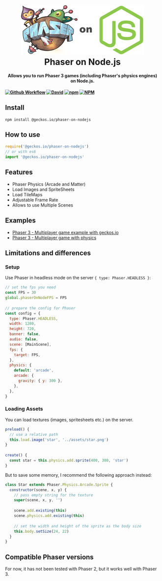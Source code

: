 <h1 align="center">
  <br>
  <a href="https://github.com/yandeu/phaser3-multiplayer-with-physics#readme"><img src="readme/phaser-on-nodejs.png" alt="header" width="400"></a>
  <br>
  Phaser on Node.js
  <br>
</h1>

<h4  align="center">
  Allows you to run Phaser 3 games (including Phaser's physics engines) on Node.js.
<h4>

[![Github Workflow](https://img.shields.io/github/workflow/status/geckosio/phaser-on-nodejs/CI/master?label=github%20build&logo=github&style=flat-square)](https://github.com/geckosio/phaser-on-nodejs/actions?query=workflow%3ACI)
[![David](https://img.shields.io/david/geckosio/phaser-on-nodejs.svg?style=flat-square)](https://david-dm.org/geckosio/phaser-on-nodejs)
[![npm](https://img.shields.io/npm/v/@geckos.io/phaser-on-nodejs.svg?style=flat-square)](https://www.npmjs.com/package/@geckos.io/phaser-on-nodejs)
[![NPM](https://img.shields.io/npm/l/@geckos.io/phaser-on-nodejs.svg?style=flat-square)](LICENSE)

## Install

```console
npm install @geckos.io/phaser-on-nodejs
```

## How to use

```js
require('@geckos.io/phaser-on-nodejs')
// or with es6
import '@geckos.io/phaser-on-nodejs'
```

## Features

- Phaser Physics (Arcade and Matter)
- Load Images and SpriteSheets
- Load TileMaps
- Adjustable Frame Rate
- Allows to use Multiple Scenes

## Examples

- [Phaser 3 - Multiplayer game example with geckos.io](https://github.com/geckosio/phaser3-multiplayer-game-example#readme)
- [Phaser 3 - Multiplayer game with physics](https://github.com/yandeu/phaser3-multiplayer-with-physics#readme)

## Limitations and differences

### Setup

Use Phaser in headless mode on the server `{ type: Phaser.HEADLESS }`:

```js
// set the fps you need
const FPS = 30
global.phaserOnNodeFPS = FPS

// prepare the config for Phaser
const config = {
  type: Phaser.HEADLESS,
  width: 1280,
  height: 720,
  banner: false,
  audio: false,
  scene: [MainScene],
  fps: {
    target: FPS,
  },
  physics: {
    default: 'arcade',
    arcade: {
      gravity: { y: 300 },
    },
  },
}
```

### Loading Assets

You can load textures (images, spritesheets etc.) on the server.

```js
preload() {
  // use a relative path
  this.load.image('star', '../assets/star.png')
}

create() {
  const star = this.physics.add.sprite(400, 300, 'star')
}
```

But to save some memory, I recommend the following approach instead:

```js
class Star extends Phaser.Physics.Arcade.Sprite {
  constructor(scene, x, y) {
    // pass empty string for the texture
    super(scene, x, y, '')

    scene.add.existing(this)
    scene.physics.add.existing(this)

    // set the width and height of the sprite as the body size
    this.body.setSize(24, 22)
  }
}
```

## Compatible Phaser versions

For now, it has not been tested with Phaser 2, but it works well with Phaser 3.
